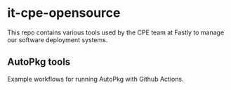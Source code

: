# it-cpe-opensource

This repo contains various tools used by the CPE team at Fastly to manage our software deployment systems.

## AutoPkg tools

Example workflows for running AutoPkg with Github Actions.